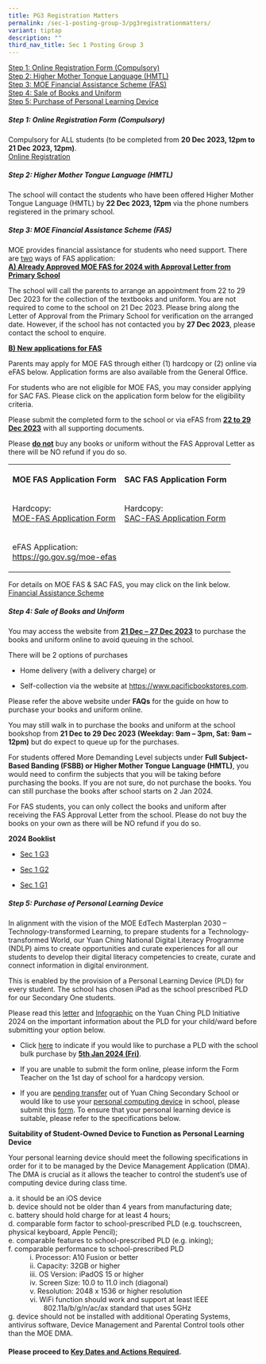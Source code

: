 ```yaml
---
title: PG3 Registration Matters
permalink: /sec-1-posting-group-3/pg3registrationmatters/
variant: tiptap
description: ""
third_nav_title: Sec 1 Posting Group 3
---
```

<p><u>Step 1: Online Registration Form (Compulsory)</u><br><u>Step 2: Higher Mother Tongue Language (HMTL)</u><br><u>Step 3: MOE Financial Assistance Scheme (FAS)</u><br><u>Step 4: Sale of Books and Uniform</u><br><u>Step 5: Purchase of Personal Learning Device</u><br></p><h5><strong>Step 1: Online Registration Form (Compulsory)</strong><br></h5><p>Compulsory for ALL students (to be completed from <strong>20 Dec 2023, 12pm to 21 Dec 2023, 12pm)</strong>.<br><u>Online Registration</u></p><h5><strong>Step 2: Higher Mother Tongue Language (HMTL)</strong><br></h5><p>The school will contact the students who have been offered Higher Mother Tongue Language (HMTL) by <strong>22 Dec 2023, 12pm</strong> via the phone numbers registered in the primary school. <br></p><h5><strong>Step 3: MOE Financial Assistance Scheme (FAS)</strong><br></h5><p>MOE provides financial assistance for students who need support. There are <u>two</u> ways of FAS application: <br><strong><u>A) Already Approved MOE FAS for 2024 with Approval Letter from Primary School</u></strong><br></p><p>The school will call the parents to arrange an appointment from 22 to 29 Dec 2023 for the collection of the textbooks and uniform. You are not required to come to the school on 21 Dec 2023. Please bring along the Letter of Approval from the Primary School for verification on the arranged date. However, if the school has not contacted you by <strong>27 Dec 2023</strong>, please contact the school to enquire.</p><p><strong><u>B) New applications for FAS</u></strong><br></p><p>Parents may apply for MOE FAS through either (1) hardcopy or (2) online via eFAS below. Application forms are also available from the General Office.</p><p></p><p>For students who are not eligible for MOE FAS, you may consider applying for SAC FAS. Please click on the application form below for the eligibility criteria.</p><p>Please submit the completed form to the school or via eFAS from <strong><u>22 to 29 Dec 2023</u></strong> with all supporting documents.</p><p>Please <strong><u>do not</u></strong> buy any books or uniform without the FAS Approval Letter as there will be NO refund if you do so.</p><table><tbody><tr><th rowspan="1" colspan="1"><p>MOE FAS Application Form</p></th><th rowspan="1" colspan="1"><p>SAC FAS Application Form</p></th></tr><tr><td rowspan="1" colspan="1"><p>Hardcopy:<br><a href="/files/moe_fas_application_form(updated%20oct%202023).pdf" rel="noopener noreferrer nofollow" target="_blank">MOE-FAS Application Form</a></p></td><td rowspan="1" colspan="1"><p>Hardcopy: <br><a href="/files/SAC_FAS_Application_Form.pdf" rel="noopener noreferrer nofollow" target="_blank">SAC-FAS Application Form</a></p></td></tr><tr><td rowspan="1" colspan="1"><p>eFAS Application:<br><a href="https://go.gov.sg/moe-efas" rel="noopener noreferrer nofollow" target="_blank">https://go.gov.sg/moe-efas</a></p></td><td rowspan="1" colspan="1"><p></p></td></tr></tbody></table><p>For details on MOE FAS &amp; SAC FAS, you may click on the link below. <a href="/others/financial-assistance-scheme-fas/" rel="noopener noreferrer nofollow" target="_blank">Financial Assistance Scheme</a></p><h5><strong>Step 4: Sale of Books and Uniform</strong><br></h5><p>You may access the website from <strong><u>21 Dec – 27 Dec 2023</u></strong> to purchase the books and uniform online to avoid queuing in the school.</p><p>There will be 2 options of purchases <br></p><ul data-tight="true" class="tight"><li><p>Home delivery (with a delivery charge) or <br></p></li><li><p>Self-collection via the website at <a href="https://www.pacificbookstores.com" rel="noopener noreferrer nofollow" target="_blank">https://www.pacificbookstores.com</a>. <br></p></li></ul><p></p><p>Please refer the above website under <strong>FAQs</strong> for the guide on how to purchase your books and uniform online.</p><p>You may still walk in to purchase the books and uniform at the school bookshop from <strong>21 Dec to 29 Dec 2023 (Weekday: 9am – 3pm, Sat: 9am – 12pm)</strong> but do expect to queue up for the purchases.</p><p>For students offered More Demanding Level subjects under <strong>Full Subject-Based Banding (FSBB) or Higher Mother Tongue Language (HMTL)</strong>, you would need to confirm the subjects that you will be taking before purchasing the books. If you are not sure, do not purchase the books. You can still purchase the books after school starts on 2 Jan 2024.</p><p>For FAS students, you can only collect the books and uniform after receiving the FAS Approval Letter from the school. Please do not buy the books on your own as there will be NO refund if you do so.</p><p><strong>2024 Booklist</strong></p><ul data-tight="true" class="tight"><li><p><a href="/files/sec%201%20g3.pdf" rel="noopener noreferrer nofollow" target="_blank">Sec 1 G3</a></p></li><li><p><a href="/files/sec%201%20g2.pdf" rel="noopener noreferrer nofollow" target="_blank">Sec 1 G2</a></p></li><li><p><a href="/files/sec%201%20g1.pdf" rel="noopener noreferrer nofollow" target="_blank">Sec 1 G1</a></p></li></ul><h5><strong>Step 5: Purchase of Personal Learning Device</strong><br></h5><p>In alignment with the vision of the MOE EdTech Masterplan 2030 – Technology-transformed Learning, to prepare students for a Technology-transformed World, our Yuan Ching National Digital Literacy Programme (NDLP) aims to create opportunities and curate experiences for all our students to develop their digital literacy competencies to create, curate and connect information in digital environment.</p><p>This is enabled by the provision of a Personal Learning Device (PLD) for every student. The school has chosen iPad as the school prescribed PLD for our Secondary One students.</p><p>Please read this <u>letter</u> and <a href="/files/IP8___Infographic_PLD_2024_Sec_1.pdf" rel="noopener noreferrer nofollow" target="_blank">Infographic</a> on the Yuan Ching PLD Initiative 2024 on the important information about the PLD for your child/ward before submitting your option below.</p><p></p><ul data-tight="true" class="tight"><li><p>Click <a href="https://go.gov.sg/pdlpadmin" rel="noopener noreferrer nofollow" target="_blank">here</a> to indicate if you would like to purchase a PLD with the school bulk purchase by <strong><u>5th Jan 2024 (Fri)</u></strong>.</p></li><li><p>If you are unable to submit the form online, please inform the Form Teacher on the 1st day of school for a hardcopy version.</p></li><li><p>If you are <u>pending transfer</u> out of Yuan Ching Secondary School or would like to use your <u>personal computing device</u> in school, please submit this <a href="https://go.gov.sg/ycsspld-optout" rel="noopener noreferrer nofollow" target="_blank">form</a>. To ensure that your personal learning device is suitable, please refer to the specifications below.</p></li></ul><p><strong>Suitability of Student-Owned Device to Function as Personal Learning Device</strong> <br></p><p>Your personal learning device should meet the following specifications in order for it to be managed by the Device Management Application (DMA). The DMA is crucial as it allows the teacher to control the student’s use of computing device during class time.</p><p>a. it should be an iOS device<br>b. device should not be older than 4 years from manufacturing date; <br>c. battery should hold charge for at least 4 hours; <br>d. comparable form factor to school-prescribed PLD (e.g. touchscreen, physical keyboard, Apple Pencil); <br>e. comparable features to school-prescribed PLD (e.g. inking);<br>f. comparable performance to school-prescribed PLD <br>&nbsp; &nbsp; &nbsp; &nbsp; &nbsp; &nbsp;i. Processor: A10 Fusion or better<br>&nbsp; &nbsp; &nbsp; &nbsp; &nbsp; &nbsp;ii. Capacity: 32GB or higher<br>&nbsp; &nbsp; &nbsp; &nbsp; &nbsp; &nbsp;iii. OS Version: iPadOS 15 or higher<br>&nbsp; &nbsp; &nbsp; &nbsp; &nbsp; &nbsp;iv. Screen Size: 10.0 to 11.0 inch (diagonal)<br>&nbsp; &nbsp; &nbsp; &nbsp; &nbsp; &nbsp;v. Resolution: 2048 x 1536 or higher resolution<br>&nbsp; &nbsp; &nbsp; &nbsp; &nbsp; &nbsp;vi. WiFi function should work and support at least IEEE<br>&nbsp; &nbsp; &nbsp; &nbsp; &nbsp; &nbsp; &nbsp; &nbsp; &nbsp; 802.11a/b/g/n/ac/ax standard that uses 5GHz<br>g. device should not be installed with additional Operating Systems, antivirus software, Device Management and Parental Control tools other than the MOE DMA.</p><h4>Please proceed to <a href="/2024-intake-sec-1-registration/sec-1-posting-group-3/keydatesandactionsrequired/" rel="noopener noreferrer nofollow" target="_blank">Key Dates and Actions Required</a>.</h4><p></p>